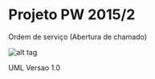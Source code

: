 # Projeto PW 2015/2

Ordem de serviço (Abertura de chamado)

![alt tag](http://i.imgur.com/2Ms96x0.jpg)

UML Versao 1.0
